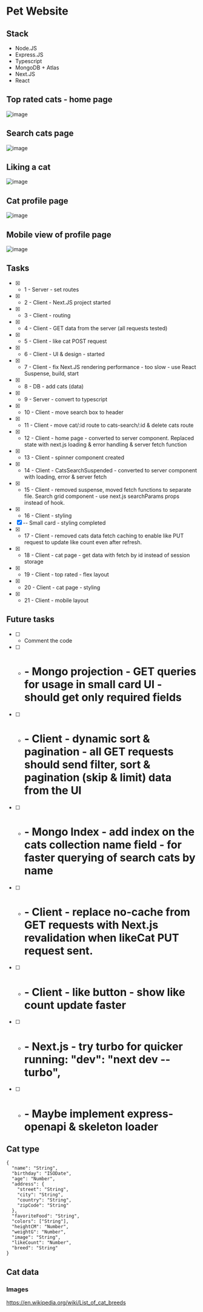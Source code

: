 # Pet Website
## Stack
- Node.JS
- Express.JS
- Typescript
- MongoDB + Atlas
- Next.JS
- React


## Top rated cats - home page
![image](https://github.com/asidelnik/pet-website/assets/10272524/d4e0a3d6-f162-410c-aef9-f6e70fa26613)

## Search cats page
![image](https://github.com/asidelnik/pet-website/assets/10272524/7f3f4b83-6f6b-4372-b952-4eb1c4d1236e)

## Liking a cat
![image](https://github.com/asidelnik/pet-website/assets/10272524/9eed22f9-5f12-4158-89c2-e3f29d858fd6)

## Cat profile page
![image](https://github.com/asidelnik/pet-website/assets/10272524/aa7df534-1c71-4595-8517-ba1eb790cb55)

## Mobile view of profile page
![image](https://github.com/asidelnik/pet-website/assets/10272524/f9e50331-7e7f-4565-87a1-19df11c82311)


## Tasks
- [x] - 1 - Server - set routes
- [x] - 2 - Client - Next.JS project started
- [x] - 3 - Client - routing
- [x] - 4 - Client - GET data from the server (all requests tested)
- [x] - 5 - Client - like cat POST request
- [x] - 6 - Client - UI & design - started
- [x] - 7 - Client - fix Next.JS rendering performance - too slow - use React Suspense, build, start
- [x] - 8 - DB - add cats (data)
- [x] - 9 - Server - convert to typescript
- [x] - 10 - Client - move search box to header
- [x] - 11 - Client - move cat/:id route to cats-search/:id & delete cats route
- [x] - 12 - Client - home page - converted to server component. Replaced state with next.js loading & error handling & server fetch function 
- [x] - 13 - Client - spinner component created
- [x] - 14 - Client - CatsSearchSuspended - converted to server component with loading, error & server fetch
- [x] - 15 - Client - removed suspense, moved fetch functions to separate file. Search grid component - use next.js searchParams props instead of hook.
- [x] - 16 - Client - styling
- [x] -- Small card - styling completed
- [x] - 17 - Client - removed cats data fetch caching to enable like PUT request to update like count even after refresh.
- [x] - 18 - Client - cat page - get data with fetch by id instead of session storage
- [x] - 19 - Client - top rated - flex layout
- [x] - 20 - Client - cat page - styling
- [x] - 21 - Client - mobile layout
## Future tasks  
- [ ] - Comment the code
- [ ] - # - Mongo projection - GET queries for usage in small card UI - should get only required fields
- [ ] - # - Client - dynamic sort & pagination - all GET requests should send filter, sort & pagination (skip & limit) data from the UI
- [ ] - # - Mongo Index - add index on the cats collection name field - for faster querying of search cats by name
- [ ] - # - Client - replace no-cache from GET requests with Next.js revalidation when likeCat PUT request sent.
- [ ] - # - Client - like button - show like count update faster
- [ ] - # - Next.js - try turbo for quicker running: "dev": "next dev --turbo",
- [ ] - # - Maybe implement express-openapi & skeleton loader


## Cat type
```
{
  "name": "String",
  "birthday": "ISODate",
  "age": "Number",
  "address": {
    "street": "String",
    "city": "String",
    "country": "String",
    "zipCode": "String"
  },
  "favoriteFood": "String",
  "colors": ["String"],   
  "heightCM": "Number",  
  "weightG": "Number",   
  "image": "String",     
  "likeCount": "Number",
  "breed": "String" 
}
```

## Cat data
### Images
https://en.wikipedia.org/wiki/List_of_cat_breeds
